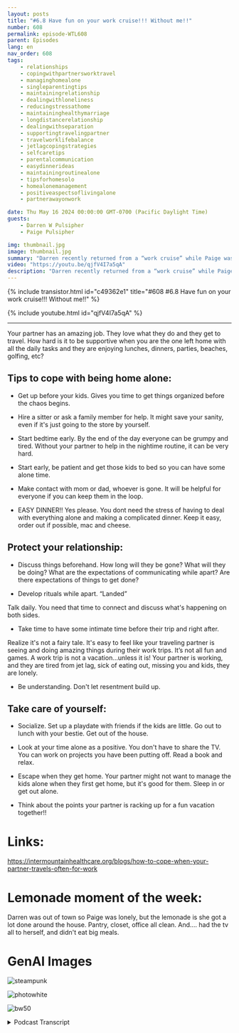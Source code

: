 ```yaml
---
layout: posts
title: "#6.8 Have fun on your work cruise!!! Without me!!"
number: 608
permalink: episode-WTL608
parent: Episodes
lang: en
nav_order: 608
tags:
    - relationships
    - copingwithpartnersworktravel
    - managinghomealone
    - singleparentingtips
    - maintainingrelationship
    - dealingwithloneliness
    - reducingstressathome
    - maintaininghealthymarriage
    - longdistancerelationship
    - dealingwithseparation
    - supportingtravelingpartner
    - travelworklifebalance
    - jetlagcopingstrategies
    - selfcaretips
    - parentalcommunication
    - easydinnerideas
    - maintainingroutinealone
    - tipsforhomesolo
    - homealonemanagement
    - positiveaspectsoflivingalone
    - partnerawayonwork

date: Thu May 16 2024 00:00:00 GMT-0700 (Pacific Daylight Time)
guests:
    - Darren W Pulsipher
    - Paige Pulsipher

img: thumbnail.jpg
image: thumbnail.jpg
summary: "Darren recently returned from a “work cruise” while Paige was left at home to hold down the fort. Darren frequently travels for work and, when not traveling, works from home, so it is all or nothing. How does this impact their relationship? How do they handle the separation? Does Paige party and look forward to Darren being gone?? Does Darren party and look forward to work trips?? "
video: "https://youtu.be/qjfV4I7a5qA"
description: "Darren recently returned from a “work cruise” while Paige was left at home to hold down the fort. Darren frequently travels for work and, when not traveling, works from home, so it is all or nothing. How does this impact their relationship? How do they handle the separation? Does Paige party and look forward to Darren being gone?? Does Darren party and look forward to work trips?? "
---
```


<div>
{% include transistor.html id="c49362e1" title="#608 #6.8 Have fun on your work cruise!!! Without me!!" %}

{% include youtube.html id="qjfV4I7a5qA" %}
</div>

---

Your partner has an amazing job. They love what they do and they get to travel. How hard is it to be supportive when you are the one left home with all the daily tasks and they are enjoying lunches, dinners, parties, beaches, golfing, etc?

## Tips to cope with being home alone:

* Get up before your kids. Gives you time to get things organized before the chaos begins.

* Hire a sitter or ask a family member for help. It might save your sanity, even if it's just going to the store by yourself.

* Start bedtime early. By the end of the day everyone can be grumpy and tired. Without your partner to help in the nightime routine, it can be very hard. 

* Start early, be patient and get those kids to bed so you can have some alone time.

* Make contact with mom or dad, whoever is gone. It will be helpful for everyone if you can keep them in the loop.

* EASY DINNER!! Yes please. You dont need the stress of having to deal with everything alone and making a complicated dinner. Keep it easy, order out if possible, mac and cheese.

## Protect your relationship:

* Discuss things beforehand. How long will they be gone? What will they be doing? What are the expectations of communicating while apart? Are there expectations of things to get done? 

* Develop rituals while apart. “Landed” 

Talk daily. You need that time to connect and discuss what's happening on both sides. 

* Take time to have some intimate time before their trip and right after. 

Realize it's not a fairy tale. It's easy to feel like your traveling partner is seeing and doing amazing things during their work trips. It’s not all fun and games. A work trip is not a vacation…unless it is! Your partner is working, and they are tired from jet lag, sick of eating out, missing you and kids, they are lonely. 

* Be understanding. Don't let resentment build up.

## Take care of yourself:

* Socialize. Set up a playdate with friends if the kids are little. Go out to lunch with your bestie. Get out of the house.

* Look at your time alone as a positive. You don't have to share the TV. You can work on projects you have been putting off. Read a book and relax.

* Escape when they get home. Your partner might not want to manage the kids alone when they first get home, but it's good for them. Sleep in or get out alone.

* Think about the points your partner is racking up for a fun vacation together!!

# Links:

https://intermountainhealthcare.org/blogs/how-to-cope-when-your-partner-travels-often-for-work

# Lemonade moment of the week: 

Darren was out of town so Paige was lonely, but the lemonade is she got a lot done around the house. Pantry, closet, office all clean. And…. had the tv all to herself, and didn't eat big meals.

# GenAI Images

![steampunk](./steampunk.jpg)

![photowhite](./photowhite.jpg)

![bw50](./bw50.jpg)



<details>
<summary> Podcast Transcript </summary>

<p>﻿1</p>
<p>All right. On today's episode.</p>
<p>Why do you go on cruiseswithout me, Darren?</p>
<p>Have fun on your work cruise.</p>
<p>I thought it was Have fun on your. Work.</p>
<p>Without me.</p>
<p>Okay, let's try it again.</p>
<p>Like what I said.</p>
<p>But I.</p>
<p>To make it.</p>
<p>Hello, This is. Darren, and this is Page.</p>
<p>And this is.</p>
<p>Where the lemonade where we talk about.</p>
<p>What happenswhen life through you, lemons.</p>
<p>You make some lemonade.</p>
<p>Maybe some weeks. It's lemons.</p>
<p>Yes. And weeds.</p>
<p>It's just lemons.</p>
<p>Yeah.</p>
<p>On today's episode.</p>
<p>Have fun on your work cruise without me.</p>
<p>Thanks, honey.</p>
<p>All right.</p>
<p>Recently, we had a big sales kickoff.</p>
<p>It's the first time we've had a wholesales team together in seven years,and they decided to save moneyand take everyone on a cruise.</p>
<p>So when you say we and they,you mean your work?</p>
<p>My work at Intel?</p>
<p>Yes. Not.</p>
<p>Not Blue Door productions or blue doormedia.</p>
<p>That brings you. Where's the lemonade?</p>
<p>Yes. So your.</p>
<p>Work. My work took you on a cruise.</p>
<p>Took me on a cruise.</p>
<p>To the Bahamas. To the Bahamas?</p>
<p>You don't like cruises?</p>
<p>I've only been on one.</p>
<p>I need to try it again.</p>
<p>It was,you know, people called a boondoggle,but it saved us about 40%.</p>
<p>And all of our salespeople who came.</p>
<p>And it was interestingbecause we were stuck on a cruise.</p>
<p>People had to go to training sessions.</p>
<p>There wasn't anything elseto do on the cruise.</p>
<p>Everything was shut off.</p>
<p>So I thought it was actuallypretty genius.</p>
<p>But the optics not great.and when you land well,when you were like at port in the Bahamas,you had to go sit on the beach.</p>
<p>Do you lookdoes it look like I said, on the beach?</p>
<p>But, I mean, they were giving youtime to do that.</p>
<p>Yeah, we had three or 4 hours.</p>
<p>But now Nassau.</p>
<p>And Nassau, it was.</p>
<p>And it was at a private, private island.a private island. Private island?</p>
<p>Yeah, it was. It was a lot of fun.</p>
<p>And it was good to be with all mycolleagues that I haven't seen in years.</p>
<p>So that was kind of fun.</p>
<p>But how did you feel that timewhen I'm off, you know.</p>
<p>On a cruise. On a cruise without me?</p>
<p>Yeah.</p>
<p>It's. You don't. Like cruise.</p>
<p>I've only been on one.</p>
<p>And now that I have my relief band,maybe I would be maybe.</p>
<p>Like is.</p>
<p>No, I give you a hard timeabout going on the cruise.</p>
<p>Yeah, you do.</p>
<p>But does it?</p>
<p>I mean, would I like to go gone with you?</p>
<p>Of course.</p>
<p>Of course.</p>
<p>You know, if you're going togo to a beach, I want to go with you.</p>
<p>Of course.</p>
<p>But am I jealous or am I.</p>
<p>Was I upset? No, of course not.</p>
<p>Are you sure? Yeah.</p>
<p>Are you positive? I'm positive. All right.</p>
<p>I do know that some of my coworkers,their spouses were upset.</p>
<p>Upset? Like, upset, Upset.</p>
<p>You know that I wasn't upset.</p>
<p>I know you weren't upset.</p>
<p>I wasn't. Upset.</p>
<p>I can imagine where that could bea natural feeling, right?on a cruise.</p>
<p>Well, one of my friends.</p>
<p>We're not going to mention her name.</p>
<p>She was like she very much in place.</p>
<p>She was like,</p>
<p>Wait, he's going on a cruise with you?</p>
<p>And she it was very funnythat what she was implying. Likeshe was implying thatthat would not be a good placefor them to have a,you know, meetingsto have to have meetings.</p>
<p>She was just like,great, people are drinkingand people are in their swimsuits and,you know, without their spouses,this doesn't seem like a good idea.</p>
<p>So I think she was a little nervousfor me.</p>
<p>Are you?</p>
<p>I have to say, there wasthere was like in every salesconvention, there was a lot of alcohol.</p>
<p>I didn't see a lot of people inthe swimming pools and things like that.</p>
<p>Well, because it was a work worked cruise,like the optics of you'resupposed to be in trainingand Look at the.</p>
<p>Pool. That would not be great.</p>
<p>I did walk in between different sessionsa while they were going on because Iwas a coach for different sessions.</p>
<p>Right?</p>
<p>And I walked across the whole shipto get to the other side and I saw no one.</p>
<p>No. So everyone was.</p>
<p>Yeah, but I can see the optics of it.</p>
<p>And I understand what our friend.</p>
<p>What our friend.</p>
<p>Well, and I she's more your friendthan my friend now because, I mean.</p>
<p>She's like what's</p>
<p>Darren doing on that. Yeah,</p>
<p>I can see howif you are in a relationship,you know, marriages go like this, right?</p>
<p>They go through their ups and downs.</p>
<p>I mean, if anyone tells you differently,</p>
<p>I think they're fibbing to youbecause you do.</p>
<p>You have times where you're like, Yeah.</p>
<p>I'm so in. Love and timeswhere you're like,you don't really want tolook at you right now.</p>
<p>So if you're going through a time whereyou're having one of those low points,</p>
<p>I, I can see where if you'resending your spouse off on a cruiseand if you especially if your spousedrinks, luckily we don't drink.</p>
<p>So I don't have that worry.</p>
<p>Do you?</p>
<p>I mean, like I can see. How I can totally.</p>
<p>See the nervousness like, okay, well,you know, just make sure.</p>
<p>And we always try and do this.</p>
<p>Send your spouse off happy. Yes.</p>
<p>Do not have anargument before your spouse leaves town.</p>
<p>So you don't don'tdon't try to change something.</p>
<p>All right.</p>
<p>So there's some there's some really goodyou actually found some information on.</p>
<p>So I was like, am I going to be ableto find Urkel on like,what to dowhen your partner's out of town?</p>
<p>And I did find an article.</p>
<p>So it's I like this articlebecause I don't agree with a lot of it,and a lot of it doesn't apply to us.</p>
<p>And we will talk about that.</p>
<p>But, you know, so yeah, so this is whatthis article you know, this expertpsychologist, marriage therapist,was giving adviceon how to handle your spouse traveling.</p>
<p>And like I said, some of it</p>
<p>I agree with some some I don't.</p>
<p>I think it's interesting because we'retalking about my business trip.</p>
<p>But you go you've been on girls trips.</p>
<p>Yeah.</p>
<p>In fact, you were saying the other daywhen we were talking about being gone,you know how much we've been gonethis this half of the year.</p>
<p>You were like, I think you've been gonemore than I have, which isn't true.</p>
<p>I think I was on two trips without you.</p>
<p>Yeah, that's. Right. Yeah.</p>
<p>And you trips without you. But.</p>
<p>But they were fun trips.</p>
<p>They were really fun trips.</p>
<p>Yes. All the trips you go on.</p>
<p>Not that. Fun.</p>
<p>I take a red eye out sometimes.</p>
<p>I don't want to sleep in a hoteland I come home.</p>
<p>Yes, I was at Disneyland.</p>
<p>I was getting massages,you know, I was living the life.</p>
<p>So I think this applies to both.</p>
<p>Let's just say.</p>
<p>Yeah. Yeah.</p>
<p>Okay.</p>
<p>Here are some tips to copewith being home alone.</p>
<p>Yes. Being the one that's home alone.</p>
<p>Being the one at home alone. Yep.</p>
<p>All right.</p>
<p>What's the first one?</p>
<p>Now, I don't agree with this.</p>
<p>So this one isit said, Get up before your kids.</p>
<p>Give yourself time to get organizedbefore chaos begins.</p>
<p>I do that anyway.</p>
<p>Now, if I have little kids,</p>
<p>I mean, all of you need to also be awarewe have only right nowwe have three kids at homebecause our collegedaughter is home for the summer,but we have a junior and a senior.</p>
<p>They are extremely capableof getting themselves up.</p>
<p>And are you sure?</p>
<p>Yes. Well,sometimes they don't exactly wake up.</p>
<p>And you wake them up? Yes, I wake them up.</p>
<p>But I can see if you have little kidsthat you're dealing with.</p>
<p>You want some time alone?</p>
<p>Yeah. They're kind of just like,hey, what's his day going to look like?</p>
<p>You know what I mean? Like.</p>
<p>Especially if you're the night frame,if you're not the primary caregiver.</p>
<p>Yeah.</p>
<p>And you're now taking the responsibilityof everything.</p>
<p>Right? Right.</p>
<p>Where before you split it and you're goingto need a little extra time to,you know, get. Ready for the day. Yeah.</p>
<p>So I do like that. Right.</p>
<p>And when you're gone,</p>
<p>I do actually get up and</p>
<p>I make sure that Sam is awakebecause sometimes he has a hard time.</p>
<p>So I do get up, I go,</p>
<p>I wake him up and I go back to bed.</p>
<p>Yeah.</p>
<p>So, I mean, that boy,we could drop off the top of the roof.</p>
<p>Like, seriously?</p>
<p>All right, next one, hire a sitter or aska family member to help.</p>
<p>Yes, I definitely agree with this one.</p>
<p>Now, like I said,we are not at that point anymore.</p>
<p>But we have been is absolutely.</p>
<p>And it says, you know,this might save your sanity.</p>
<p>Do you I mean, like when you don't haveand this is actually for single parentsto write,like if you're just the single parentand you're just solo all the time,you need a break.</p>
<p>You need a break.</p>
<p>Sometimes there's no one there to like,you know, say, Hey,</p>
<p>I'm having a really bad time.</p>
<p>I need you to sit in my room.</p>
<p>I need a timeout for 30 minutes right?</p>
<p>So, all right.</p>
<p>So I think that's a good one.</p>
<p>Yeah. So far, it all looks good.</p>
<p>All right, start bedtime early.</p>
<p>Yeah. Once again.</p>
<p>This is if you have little kids. Yes.</p>
<p>I don't think that I know. I.</p>
<p>I like to start bedtime early. If.</p>
<p>If you're gone,the voice can do whatever they want.</p>
<p>I'm going to my. Our junior and senior.</p>
<p>We actually usually go to bedbefore they do.</p>
<p>As we absolutely do.</p>
<p>We're like, Well, goodnight.</p>
<p>We're going to bed.</p>
<p>We don't know what time.</p>
<p>I think it's funnybecause when I'm traveling, I stay up latebecause I'm working.</p>
<p>I don't feel I feel likeif I'm away from family, I need to work.</p>
<p>So in my hotel room,after we've done dinner or whatever,</p>
<p>I go back and I get a bunch of work doneand then I typically follow my laptop.</p>
<p>Well, typically you're on the East Coast,so it's 3 hours later anyway.</p>
<p>That is so.</p>
<p>Do you know what I mean? Yeah.</p>
<p>So yeah, yeah.</p>
<p>It says,you know, give yourself plenty of time.</p>
<p>So it's not like this crunch time.</p>
<p>It's just, hey,let's get through our bathtime routine.</p>
<p>Let's get through, you know, story time.</p>
<p>Let's have a nice slow pace to it.</p>
<p>Calm things down.</p>
<p>Yes, calm things down.</p>
<p>So I actually really like that, right?</p>
<p>It's just like,give yourself extra time for bedtime and,you know, get themto bed maybe a little earlier than normal,just so you can have some peace and quietafter they go to bed.</p>
<p>No, I make sense.</p>
<p>All right.</p>
<p>Next one, make contact with mom or dad.</p>
<p>Who's mom or dad or whoever's gone iswhat you're saying to your spouse, right?</p>
<p>Okay.</p>
<p>So make contact with your spouse.</p>
<p>Make contact with.</p>
<p>David. Yep.absolutely.</p>
<p>And it says that if you have little kids,you know, include them on the conversationlike, hey, here's Mommy,hey, here's Daddy.</p>
<p>And it makes everybody feela little more in the loop included.</p>
<p>Now, I had spotty coveragewhen I was on the cruise. So,yes, it was it was kind of weird becausewe could only talk maybe once a day.</p>
<p>It was so weird, yet it was so weirdbecause when you're out of town.</p>
<p>I normally will text you.</p>
<p>We usually talk in the morninglike you call me in the morning and,hey, you know, I just woke up andand then you probably call me like,</p>
<p>I have a break at lunchand you call me for a few minutesand then you call me after your meetings,and then you call me,you know, before you go to bedand we text.</p>
<p>I think this wasa dependency problem. Yeah.</p>
<p>Well, this was weird becausethere was not hardly any texting.</p>
<p>There was hard.</p>
<p>I mean, you call old maybe once a dayat night, like, it was so weird.</p>
<p>It wasit was so packed full of stuff to do.</p>
<p>And thendid the connect.</p>
<p>Connectivity was not right either.</p>
<p>So I started wonderingabout what my friend had said.</p>
<p>Yeah, thank you, friend.</p>
<p>What's Darren doing?</p>
<p>Why isn't he calling me?</p>
<p>Why isn't he texting?</p>
<p>And it did work one timewhen David called meand told me that there wasa little accident in the parking lot.</p>
<p>Yes, I'm glad that that workedbecause I wasn't available to take a call,so I'm glad that.</p>
<p>His mom wasn't either.</p>
<p>So I'm glad that he was ableto get in touch with you.</p>
<p>Yeah. Calmed everything down.</p>
<p>It worked out well. Yeah.</p>
<p>So try and talk every day.</p>
<p>And if you have little kids,try to include them in the conversationlike that. All right, easy. Dinner.</p>
<p>Okay.</p>
<p>Now, this 100 people. 100.</p>
<p>Do an easy dinner. 100%.</p>
<p>Yes. Do not do something complicated.</p>
<p>I mean, it is funny when you leave town.</p>
<p>I already know.</p>
<p>I can see the fast food bill goes.</p>
<p>No, no.</p>
<p>That last time we only ate out one timeand then I just.</p>
<p>I don't even like big meals, honestly.</p>
<p>And you know that about.</p>
<p>I know. So you said before you left you.</p>
<p>Would you like meto make you a bunch of food before I go?</p>
<p>And I'm like, That's so funny.</p>
<p>That's so. Sweet. Well,because it's so sweet.</p>
<p>When I was younger with my first wife,if she was leaving town,she left meals for me to prepare.</p>
<p>Just like me. Yeah.</p>
<p>I leave a list of all of the restaurantsin the area for Jared to go to.</p>
<p>No, I would not do that.</p>
<p>No, you would?</p>
<p>No, no, I would not, but.</p>
<p>Well, because I enjoy cooking.</p>
<p>So. Yeah, for me now.</p>
<p>Yes, That's a nice break. Yes.</p>
<p>But what this is sayingis don't do anything complicated.</p>
<p>Like that's the last thing you need.</p>
<p>At the end of the day, if you've hada long day with the kids by yourself,at the end of the day,do not now add some complicated dinner.</p>
<p>Like keep it simple right?</p>
<p>Like mac and cheese, hot.</p>
<p>You know, whatever.</p>
<p>You don't have to go out.</p>
<p>But keep it easy.</p>
<p>All right?</p>
<p>The next section is protectingyour relationship.</p>
<p>So we discuss things beforehand. What?</p>
<p>You know, like if I'm on a trip,this is my itinerary.</p>
<p>This is when I'm not going to be ableto communicate with youbecause I'm with a customeror I'm at a conference. Yes.</p>
<p>Or I'm in a placewhere I don't have cell coverage.</p>
<p>Yes. We communicate those things.</p>
<p>Right, So that you're not sitting theregoing, he hasn't answeredmy text in 4 hoursor she hasn't answered my phone call.</p>
<p>What are they doing?</p>
<p>So try and be very specificabout your day, like, hey,</p>
<p>I'm going to be in a conference.</p>
<p>What if there is an emergency?</p>
<p>I mean, we haven't really discussed that.</p>
<p>What if there is emergency?</p>
<p>I'm in a place where I can't get service,where you can't get a hold of me.</p>
<p>You know what?</p>
<p>This actually used to be our life beforecell phones.</p>
<p>Yeah, it's true. So.</p>
<p>But there wasn't.</p>
<p>There was one timewhere this actually happened,and you wanted to call my coworker.</p>
<p>Yeah.</p>
<p>Don't you remember?</p>
<p>You want to call him and say what?</p>
<p>I haven't heard from Darren.yes, Yes, I do remember that.</p>
<p>I had not heard from you all day.</p>
<p>Yeah, I was worriedand I was just about to call your coand your phone had dotyou took your. Yeah.</p>
<p>You were at like a conferenceand then your phone diedand you were then out for the next,like four or 5 hours with a dead phone.</p>
<p>And Yeah. I was not happy.</p>
<p>You were not happy.</p>
<p>So maybe having, having a alternatecommunication plan or a coworkerthat you know that they're with. Yes.</p>
<p>You could callthat. Would actually be great.</p>
<p>But yeah, but just be clear about whatyour plans are for the day so thatyou have those expectations of how,how much you're going to communicate.</p>
<p>Yeah. No, I like that. Yeah.</p>
<p>One thing we always do, even if we'retraveling together, we always text landedin. So yeah, develop develop ritualsabout your trips when you're apart.</p>
<p>And so you always,you always text me like through securityand then you text me landedyou are taking off.</p>
<p>And then, you know, if I, if I text youlanded, I'm going to call you soon, right?</p>
<p>Yep. As I walk to my rental caror whatever the case may be.</p>
<p>So I guess those are our rituals.</p>
<p>I don't know, really.</p>
<p>I mean, I guess if you have little kids,your rituals could be like, I'm going to.</p>
<p>Read a. Story.</p>
<p>Yes, Sally, Tonight. Exactly.</p>
<p>So, I mean, yeah.</p>
<p>All right. Talk daily.</p>
<p>We talked about. That.</p>
<p>We talked about that.</p>
<p>Take time to have some intimate timebefore and right after. Yes.</p>
<p>I said when I said, send your spouse offhappy.</p>
<p>Send your spouse off happy.</p>
<p>All right.</p>
<p>So that intimate time, time alone,it's important.</p>
<p>It's important.</p>
<p>And when they get back, you know,</p>
<p>I mean, don't have a headache.</p>
<p>It's important.</p>
<p>I know when we get back inlike ten or 11:00 at night, I.</p>
<p>Pretend to be asleep.</p>
<p>Yeah, exactly.</p>
<p>All right, This one, this is interesting.</p>
<p>Realize it's not a fairy tale.</p>
<p>What does this mean?</p>
<p>So I can see how, like,you were just on a cruise?</p>
<p>So. So you're.it was so great.</p>
<p>He's on this cruise. He'slaying by the pool.</p>
<p>He's having, you know, his virginpina coladas all day and wearing,you know, leis and you know what I mean?</p>
<p>Like, you're seeming like.</p>
<p>When you go on your trips.</p>
<p>Yes, exactly.</p>
<p>Yes. My tripsare the fairy tale years for not No.</p>
<p>But you.</p>
<p>I mean, like you're the one at homeand you're just seeing the funand you're like, great.</p>
<p>But what you don't realize isyou are on a workshop.</p>
<p>You were working 12 hours a day.</p>
<p>You know what I mean? Like. Well,what if it's not work?</p>
<p>What if it's a guy's weekend?</p>
<p>Well, then you just have to suck it up.</p>
<p>Suck,suck it up and go.</p>
<p>They're having fun.</p>
<p>And because they're having fun,they're going to come back homeand integrate space.</p>
<p>Great space.</p>
<p>Yeah, I like.</p>
<p>But it says don't want resentmentbuild up.</p>
<p>Like if you're starting to be like,listen, every trip you'reyou're having steak dinners every nightand I'm at home having mac and cheese,like how youhow can you work through that?</p>
<p>I set that steak aside for you.</p>
<p>But do you</p>
<p>I mean, like, say, you know what?</p>
<p>Hey, why don't justyou're going to be gone for five days.</p>
<p>One of those days,</p>
<p>I'm going to take the kidsand we're going to have a nice mealor something like that.no, no.</p>
<p>I just don't want the resentmentbuild up about things like that.</p>
<p>Okay.</p>
<p>All right.</p>
<p>Next, big categories.</p>
<p>Take care of yourself.</p>
<p>First one, socialize.</p>
<p>Don't miss out on your friends. Yes.</p>
<p>So the person at home.</p>
<p>Yes. Take time.</p>
<p>Make a plate out with your friends. Right.</p>
<p>If you have little kids,go to the park, whatever.</p>
<p>And if you have older kids, maybe,you know, go out to lunch.</p>
<p>Go out to dinner.</p>
<p>Just have a little bit, getout of the house and have some some fun.</p>
<p>All right.</p>
<p>This last time, this one's interesting.</p>
<p>The next one,</p>
<p>Look at the time by yourself as positive.</p>
<p>Yeah.</p>
<p>You had a hard time with thisbecause there were no kids around either.</p>
<p>Yes, the kids were not around.</p>
<p>Sam was actually housesittingfor some house and dog sitting.</p>
<p>And so I was.</p>
<p>I was home alone all a lot like a lot.</p>
<p>A lot like for four days.</p>
<p>But what I'm saying in that 44.</p>
<p>No, it was actuallyyou were gone for six days.</p>
<p>Yeah. But Sam was the one gone for four.</p>
<p>But I mean he was at work, you know,</p>
<p>I mean he went to schooland he was at work, like he really wasn'taround very much. So,you know, Ilook at it as a positive.</p>
<p>So, yeah, you have timeat first I didn't actually.</p>
<p>At first I'm excited.</p>
<p>Like the first two days I'm like,</p>
<p>I'll get to watch whatever I want.</p>
<p>You get to watch what happened.</p>
<p>I know you like it.</p>
<p>So it's just this mindset, right? Yeah.</p>
<p>And I'm, you know, I get to just,you know, wander around the house doingwhatever I want, which I can do that, too.</p>
<p>But I said it's a mindset.</p>
<p>But, you know, you work on projectsyou've been putting off, read a book.</p>
<p>It's just saying, you know, look at itas a positive instead of I'm home alone.</p>
<p>Yeah, no, I like that. Yeah.</p>
<p>So what happenedlater on in the week for you though?</p>
<p>I get, I get lonely.</p>
<p>I do, I get mad. I'm glad I. Do.</p>
<p>I do.</p>
<p>Especially when, like,we you and I were barely communicatingand it was just like, this is so weird.</p>
<p>I'm lonely.</p>
<p>So I actually did a lot of thingswith friends because I was lonely.</p>
<p>So I was out and about a lot.</p>
<p>Okay.</p>
<p>Escape went to get escape.</p>
<p>Went to get home with escape.</p>
<p>When they get home. escapewhen they get home.gosh. So I.</p>
<p>I don't agree with this.</p>
<p>So this is saying,</p>
<p>I see what you're saying.</p>
<p>As soon as your partner gets homefrom their trip.</p>
<p>Go out and do something.</p>
<p>It says by yourself.</p>
<p>Like, like I'm done.</p>
<p>Your return. Yes.</p>
<p>That is what this article said. Might.</p>
<p>I think we both disagree with that.</p>
<p>Like as soon as they walk inand you're like,</p>
<p>I've just had five days with the kids.</p>
<p>I'm out.</p>
<p>I'm going out with some friends,or I'm just going to go do groceryshopping by myself, Whatever it is,</p>
<p>I thinkit's better to spendthe day or evening together and then maybethe next day like because when youwhen you travel, you're exhausted.</p>
<p>When you get home, the last thing you wantto do is be like, It's all one.</p>
<p>It's all you. Yeah.</p>
<p>Here's here's the kid.</p>
<p>I haven't used a diaper for 5 hours. Yep.</p>
<p>So I disagree with that.</p>
<p>Now it's just like you sleep in. Sure.</p>
<p>The next day say, Hey, is it, you know,can I sleep in?</p>
<p>Can you get up with the kids? Of course.</p>
<p>But as soon as you walk in the door.</p>
<p>No, I don't.</p>
<p>I don't think that's a good idea.</p>
<p>Okay, Now I like that.</p>
<p>All right. Next one.</p>
<p>Think of all the great I like this one.</p>
<p>Think of all the points, travel pointsyour partner's getting onon airlines or hotel stays. Yeah.</p>
<p>So this is another positive spin.</p>
<p>All right, I like the positives, right?</p>
<p>Because, hey, sometimesthat'll don't pay for a week vacation.</p>
<p>That's right.</p>
<p>It's racking up pointsfor a fun vacation to do later.</p>
<p>All right. I like that.</p>
<p>All right.</p>
<p>Our moment, the week.</p>
<p>It has to do with exactly what we werejust talking.</p>
<p>The lemon was I was out of town.</p>
<p>You were out of town?</p>
<p>Yes. I teach you. To me,that's eliminated.</p>
<p>And my wife misses mewhen I'm out of town.</p>
<p>That is 100% lemonade. And.</p>
<p>I like this.</p>
<p>And the lemonade is alsothat I got a lot done around the house.</p>
<p>I cleaned out the pantry.</p>
<p>We can actually walk into our food pantry,</p>
<p>You know.</p>
<p>It's amazing. We'll see how long it lasts.</p>
<p>It is amazing.</p>
<p>I'm like everybody better keep itthis way.</p>
<p>I have you cleaned. You cleaned my.</p>
<p>Office,</p>
<p>I clean the office, I clean closets.</p>
<p>So, no, I got a lot of things.</p>
<p>I should I should state my office.</p>
<p>No, not my office.</p>
<p>It's the family office becauseeveryone dumps their stuff in here.</p>
<p>Yeah, It's like someone's coming over.</p>
<p>Everyone put everything into the office.</p>
<p>So I got it all nice and organized. Yes,it looks very great.</p>
<p>Yeah. And I had the TV all to myself,and I didn't have to eat big meals.</p>
<p>But, yeah, that's a plus.</p>
<p>For you, because I seriously, I'm.</p>
<p>I prefer to have, like,a piece of toast for dinner.</p>
<p>So when you.</p>
<p>I know you don't get it, and so you makebig meals and then I, and I eat them.</p>
<p>I eat more of them.</p>
<p>As you do.</p>
<p>So I got to eat on my timeline and my.</p>
<p>Which you don't get to do when we travel.</p>
<p>I know.</p>
<p>Actually,that's one of the drawbacks of traveling.</p>
<p>Now I have to eat when.</p>
<p>Everyone else. Is.</p>
<p>If you like today's episode.</p>
<p>Give us five stars on iTunes, Spotify,</p>
<p>Google.</p>
<p>And head to Facebook and like us.</p>
<p>And check out our blogat Where's Eliminate Talk.</p>
<p>Where you can leavequestions and comments.</p>
<p>And but most of all.</p>
<p>Go out,make some lemonade. You betcha, baby.</p>

</details>
